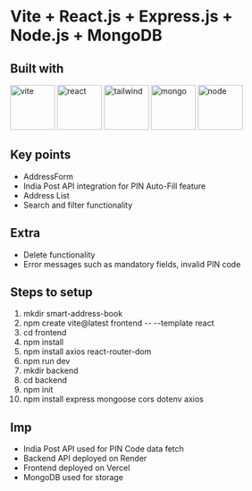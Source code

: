 # Vite + React.js + Express.js + Node.js + MongoDB

## Built with
<p>
<img src="https://upload.wikimedia.org/wikipedia/commons/thumb/f/f1/Vitejs-logo.svg/615px-Vitejs-logo.svg.png?20220412224743" alt="vite" width="80" height="80"/>
<img src="https://upload.wikimedia.org/wikipedia/commons/thumb/a/a7/React-icon.svg/768px-React-icon.svg.png" alt="react" width="80" height="80"/>
<img src="https://uxwing.com/wp-content/themes/uxwing/download/brands-and-social-media/tailwind-css-icon.png" alt="tailwind" width="80" height="80"/>
<img src="https://cdn.worldvectorlogo.com/logos/mongodb-icon-1.svg" alt="mongo" width="80" height="80"/>
<img src="https://cdn.iconscout.com/icon/free/png-512/free-nodejs-logo-icon-download-in-svg-png-gif-file-formats--brand-development-tools-pack-logos-icons-226034.png?f=webp&w=512" alt="node" width="80" height="80"/>

## Key points

- AddressForm
- India Post API integration for PIN Auto-Fill feature
- Address List
- Search and filter functionality

## Extra 

- Delete functionality
- Error messages such as mandatory fields, invalid PIN code

## Steps to setup

1. mkdir smart-address-book
2. npm create vite@latest frontend -- --template react
3. cd frontend
4. npm install
5. npm install axios react-router-dom
6. npm run dev
7. mkdir backend
8. cd backend
9. npm init
10. npm install express mongoose cors dotenv axios

## Imp

- India Post API used for PIN Code data fetch
- Backend API deployed on Render
- Frontend deployed on Vercel
- MongoDB used for storage
